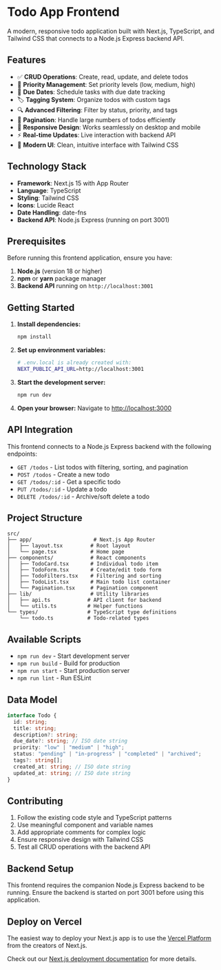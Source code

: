 # Todo App Frontend

A modern, responsive todo application built with Next.js, TypeScript, and Tailwind CSS that connects to a Node.js Express backend API.

## Features

- ✅ **CRUD Operations**: Create, read, update, and delete todos
- 🎯 **Priority Management**: Set priority levels (low, medium, high)
- 📅 **Due Dates**: Schedule tasks with due date tracking
- 🏷️ **Tagging System**: Organize todos with custom tags
- 🔍 **Advanced Filtering**: Filter by status, priority, and tags
- 📄 **Pagination**: Handle large numbers of todos efficiently
- 📱 **Responsive Design**: Works seamlessly on desktop and mobile
- ⚡ **Real-time Updates**: Live interaction with backend API
- 🎨 **Modern UI**: Clean, intuitive interface with Tailwind CSS

## Technology Stack

- **Framework**: Next.js 15 with App Router
- **Language**: TypeScript
- **Styling**: Tailwind CSS
- **Icons**: Lucide React
- **Date Handling**: date-fns
- **Backend API**: Node.js Express (running on port 3001)

## Prerequisites

Before running this frontend application, ensure you have:

1. **Node.js** (version 18 or higher)
2. **npm** or **yarn** package manager
3. **Backend API** running on `http://localhost:3001`

## Getting Started

1. **Install dependencies:**

   ```bash
   npm install
   ```

2. **Set up environment variables:**

   ```bash
   # .env.local is already created with:
   NEXT_PUBLIC_API_URL=http://localhost:3001
   ```

3. **Start the development server:**

   ```bash
   npm run dev
   ```

4. **Open your browser:**
   Navigate to [http://localhost:3000](http://localhost:3000)

## API Integration

This frontend connects to a Node.js Express backend with the following endpoints:

- `GET /todos` - List todos with filtering, sorting, and pagination
- `POST /todos` - Create a new todo
- `GET /todos/:id` - Get a specific todo
- `PUT /todos/:id` - Update a todo
- `DELETE /todos/:id` - Archive/soft delete a todo

## Project Structure

```
src/
├── app/                    # Next.js App Router
│   ├── layout.tsx         # Root layout
│   └── page.tsx           # Home page
├── components/            # React components
│   ├── TodoCard.tsx       # Individual todo item
│   ├── TodoForm.tsx       # Create/edit todo form
│   ├── TodoFilters.tsx    # Filtering and sorting
│   ├── TodoList.tsx       # Main todo list container
│   └── Pagination.tsx     # Pagination component
├── lib/                   # Utility libraries
│   ├── api.ts            # API client for backend
│   └── utils.ts          # Helper functions
└── types/                # TypeScript type definitions
    └── todo.ts           # Todo-related types
```

## Available Scripts

- `npm run dev` - Start development server
- `npm run build` - Build for production
- `npm run start` - Start production server
- `npm run lint` - Run ESLint

## Data Model

```typescript
interface Todo {
  id: string;
  title: string;
  description?: string;
  due_date?: string; // ISO date string
  priority: "low" | "medium" | "high";
  status: "pending" | "in-progress" | "completed" | "archived";
  tags?: string[];
  created_at: string; // ISO date string
  updated_at: string; // ISO date string
}
```

## Contributing

1. Follow the existing code style and TypeScript patterns
2. Use meaningful component and variable names
3. Add appropriate comments for complex logic
4. Ensure responsive design with Tailwind CSS
5. Test all CRUD operations with the backend API

## Backend Setup

This frontend requires the companion Node.js Express backend to be running. Ensure the backend is started on port 3001 before using this application.

## Deploy on Vercel

The easiest way to deploy your Next.js app is to use the [Vercel Platform](https://vercel.com/new?utm_medium=default-template&filter=next.js&utm_source=create-next-app&utm_campaign=create-next-app-readme) from the creators of Next.js.

Check out our [Next.js deployment documentation](https://nextjs.org/docs/app/building-your-application/deploying) for more details.
